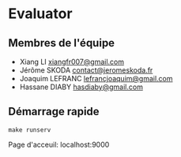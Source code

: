# Evaluator

## Membres de l'équipe

* Xiang LI <xiangfr007@gmail.com>
* Jérôme SKODA <contact@jeromeskoda.fr>
* Joaquim LEFRANC <lefrancjoaquim@gmail.com>
* Hassane DIABY <hasdiaby@gmail.com>

## Démarrage rapide

``` make runserv ```

Page d'acceuil: localhost:9000
